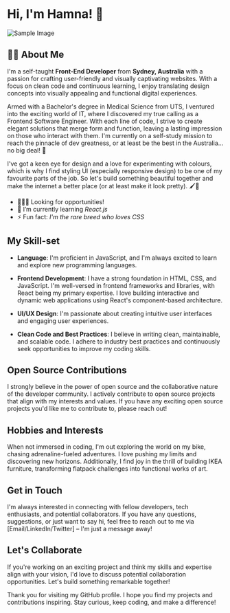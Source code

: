# Hi, I'm Hamna! 👋

![Sample Image](https://ibb.co/xSR5K8m)

## 🧕🏽 About Me

I'm a self-taught **Front-End Developer** from **Sydney, Australia** with a passion for crafting user-friendly and visually captivating websites. With a focus on clean code and continuous learning, I enjoy translating design concepts into visually appealing and functional digital experiences.

Armed with a Bachelor's degree in Medical Science from UTS, I ventured into the exciting world of IT, where I discovered my true calling as a Frontend Software Engineer. With each line of code, I strive to create elegant solutions that merge form and function, leaving a lasting impression on those who interact with them. I'm currently on a self-study mission to reach the pinnacle of dev greatness, or at least be the best in the Australia... no big deal! 💪

I've got a keen eye for design and a love for experimenting with colours, which is why I find styling UI (especially responsive design) to be one of my favourite parts of the job. So let's build something beautiful together and make the internet a better place (or at least make it look pretty). 🖌️💖

- 👩🏽‍💻 Looking for opportunities!
- 🌱 I’m currently learning _React.js_
- ⚡️ Fun fact: _I'm the rare breed who loves CSS_

## My Skill-set

- **Language**: I'm proficient in JavaScript, and I'm always excited to learn and explore new programming languages.

- **Frontend Development**: I have a strong foundation in HTML, CSS, and JavaScript. I'm well-versed in frontend frameworks and libraries, with React being my primary expertise. I love building interactive and dynamic web applications using React's component-based architecture.

- **UI/UX Design**: I'm passionate about creating intuitive user interfaces and engaging user experiences. 

- **Clean Code and Best Practices**: I believe in writing clean, maintainable, and scalable code. I adhere to industry best practices and continuously seek opportunities to improve my coding skills.

## Open Source Contributions

I strongly believe in the power of open source and the collaborative nature of the developer community. I actively contribute to open source projects that align with my interests and values. If you have any exciting open source projects you'd like me to contribute to, please reach out!

## Hobbies and Interests

When not immersed in coding, I'm out exploring the world on my bike, chasing adrenaline-fueled adventures. I love pushing my limits and discovering new horizons. Additionally, I find joy in the thrill of building IKEA furniture, transforming flatpack challenges into functional works of art.

## Get in Touch

I'm always interested in connecting with fellow developers, tech enthusiasts, and potential collaborators. If you have any questions, suggestions, or just want to say hi, feel free to reach out to me via [Email/LinkedIn/Twitter] – I'm just a message away!

## Let's Collaborate

If you're working on an exciting project and think my skills and expertise align with your vision, I'd love to discuss potential collaboration opportunities. Let's build something remarkable together!

Thank you for visiting my GitHub profile. I hope you find my projects and contributions inspiring. Stay curious, keep coding, and make a difference!



<!--
**Hamna-Ahmad/hamna-ahmad** is a ✨ _special_ ✨ repository because its `README.md` (this file) appears on your GitHub profile.

Here are some ideas to get you started:

- 🔭 I’m currently working on ...
- 🌱 I’m currently learning ...
- 👯 I’m looking to collaborate on ...
- 🤔 I’m looking for help with ...
- 💬 Ask me about ...
- 📫 How to reach me: ...
- 😄 Pronouns: ...
- ⚡ Fun fact: ...
-->
